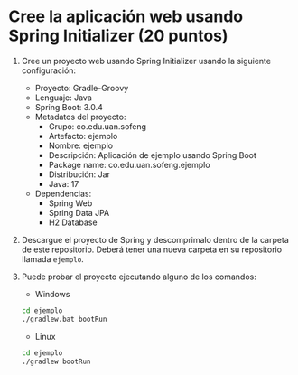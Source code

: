 # Cree la aplicación web usando Spring Initializer (20 puntos)

1. Cree un proyecto web usando Spring Initializer usando la siguiente configuración:

   - Proyecto: Gradle-Groovy
   - Lenguaje: Java
   - Spring Boot: 3.0.4
   - Metadatos del proyecto:
     - Grupo: co.edu.uan.sofeng
     - Artefacto: ejemplo
     - Nombre: ejemplo
     - Descripción: Aplicación de ejemplo usando Spring Boot
     - Package name: co.edu.uan.sofeng.ejemplo
     - Distribución: Jar
     - Java: 17
   - Dependencias:
     - Spring Web
     - Spring Data JPA
     - H2 Database

2. Descargue el proyecto de Spring y descomprimalo dentro de la carpeta de este repositorio. Deberá tener una nueva carpeta en su repositorio llamada `ejemplo`.

3. Puede probar el proyecto ejecutando alguno de los comandos:

   - Windows

    ```bash
    cd ejemplo
    ./gradlew.bat bootRun
    ```

   - Linux

    ```bash
    cd ejemplo
    ./gradlew bootRun
    ```
